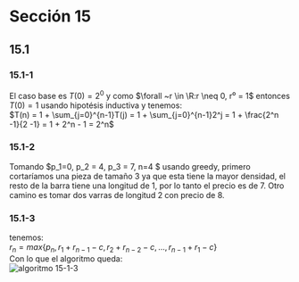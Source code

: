 # Sección 15
## 15.1
### 15.1-1
El caso base es $T(0) = 2^0$ y como $\forall ~r \in \R:r \neq 0, r⁰ = 1$ entonces $T(0) = 1$ usando hipotésis inductiva y tenemos:  
$T(n) = 1 + \sum_{j=0}^{n-1}T(j) = 1 + \sum_{j=0}^{n-1}2^j = 1 + \frac{2^n -1}{2 -1} = 1 + 2^n - 1 = 2^n$

### 15.1-2
Tomando $p_1=0, p_2 = 4, p_3 = 7, n=4 $ usando greedy, primero cortaríamos una pieza de tamaño 3 ya que esta tiene la mayor densidad, el resto de la barra tiene una longitud de 1, por lo tanto el precio es de 7. Otro camino es tomar dos varras de longitud 2 con precio de 8.

### 15.1-3
tenemos:  
$r_n = max\{p_n, r_1 + r_{n-1} - c, r_2 + r_{n-2}-c, ..., r_{n-1} + r_1 -c  \}$  
Con lo que el algoritmo queda:  
![algoritmo 15-1-3](./images/15-1-3.jpg)
